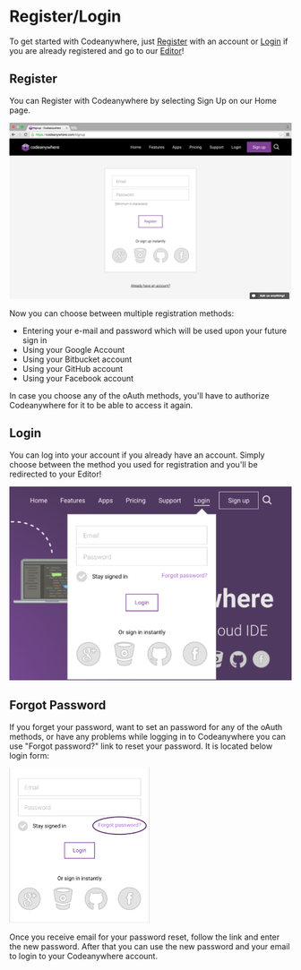 # Register/Login

To get started with Codeanywhere, just [Register](https://codeanywhere.com/signup) with an account or [Login](https://codeanywhere.com/login) if you are already registered and go to our [Editor](https://codeanywhere.com/editor)!

## Register

You can Register with Codeanywhere by selecting Sign Up on our Home page. 

![signup](images/signup.png "signup")


Now you can choose between multiple registration methods:

- Entering your e-mail and password which will be used upon your future sign in
- Using your Google Account
- Using your Bitbucket account
- Using your GitHub account
- Using your Facebook account

In case you choose any of the oAuth methods, you'll have to authorize Codeanywhere for it to be able to access it again. 

## Login

You can log into your account if you already have an account. Simply choose between the method you used for registration and you'll be redirected to your Editor!

![signin](images/signin.png "signin")


## Forgot Password

If you forget your password, want to set an password for any of the oAuth methods, or have any problems while logging in to Codeanywhere you can use "Forgot password?" link to reset your password. It is located below login form:

<img src="images/signin-forgotpassword.png" width="250" height="auto">

Once you receive email for your password reset, follow the link and enter the new password. After that you can use the new password and your email to login to your Codeanywhere account.